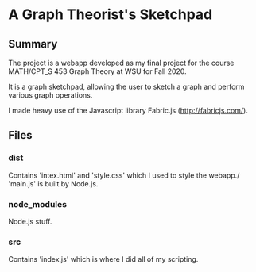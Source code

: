 # A Graph Theorist's Sketchpad

## Summary

The project is a webapp developed as my final project for the course MATH/CPT_S 453 Graph Theory at WSU for Fall 2020.

It is a graph sketchpad, allowing the user to sketch a graph and perform various graph operations.

I made heavy use of the Javascript library Fabric.js (http://fabricjs.com/).

## Files
### dist
Contains 'intex.html' and 'style.css' which I used to style the webapp./
'main.js' is built by Node.js.

### node_modules
Node.js stuff.

### src
Contains 'index.js' which is where I did all of my scripting.
